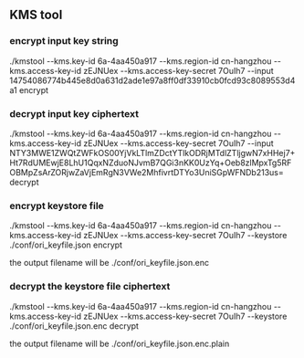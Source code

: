## KMS tool


### encrypt input key string

./kmstool --kms.key-id 6a-4aa450a917 --kms.region-id cn-hangzhou --kms.access-key-id zEJNUex --kms.access-key-secret 7OuIh7 --input 14754086774b445e8d0a631d2ade1e97a8ff0df33910cb0fcd93c8089553d4a1 encrypt

### decrypt input key ciphertext

./kmstool --kms.key-id 6a-4aa450a917 --kms.region-id cn-hangzhou --kms.access-key-id zEJNUex --kms.access-key-secret 7OuIh7 --input NTY3MWE1ZWQtZWFkOS00YjVkLTlmZDctYTlkODRjMTdlZTljgwN7xHHej7+Ht7RdUMEwjE8LhU1QqxNZduoNJvmB7QGi3nKK0UzYq+Oeb8zlMpxTg5RFOBMpZsArZORjwZaVjEmRgN3VWe2MhfivrtDTYo3UniSGpWFNDb213us= decrypt


### encrypt keystore file

./kmstool --kms.key-id 6a-4aa450a917 --kms.region-id cn-hangzhou --kms.access-key-id zEJNUex --kms.access-key-secret 7OuIh7 --keystore  ./conf/ori_keyfile.json encrypt

the output filename will be ./conf/ori_keyfile.json.enc

### decrypt the keystore file ciphertext

./kmstool --kms.key-id 6a-4aa450a917 --kms.region-id cn-hangzhou --kms.access-key-id zEJNUex --kms.access-key-secret 7OuIh7 --keystore  ./conf/ori_keyfile.json.enc decrypt

the output filename will be ./conf/ori_keyfile.json.enc.plain


